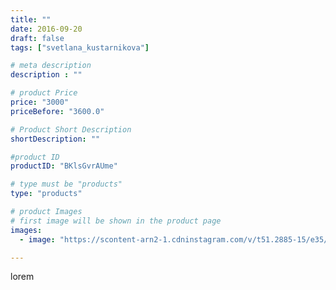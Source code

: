 ```yaml
---
title: ""
date: 2016-09-20
draft: false
tags: ["svetlana_kustarnikova"]

# meta description
description : ""

# product Price
price: "3000"
priceBefore: "3600.0"

# Product Short Description
shortDescription: ""

#product ID
productID: "BKlsGvrAUme"

# type must be "products"
type: "products"

# product Images
# first image will be shown in the product page
images:
  - image: "https://scontent-arn2-1.cdninstagram.com/v/t51.2885-15/e35/14350720_1817797065124096_1196253929_n.jpg?tp=1&_nc_ht=scontent-arn2-1.cdninstagram.com&_nc_cat=104&_nc_ohc=r4wnZySDMUkAX8QHygW&ccb=7-4&oh=32cf88051ae4801aaa3a5678dd20d7e3&oe=6082A5F6&ig_cache_key=MTM0MzY3NDA0MTM5MDY4MDQ3OA%3D%3D.2-ccb7-4"

---
```

lorem
